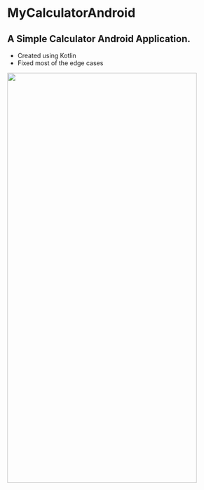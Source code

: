 # MyCalculatorAndroid
## A Simple Calculator Android Application.

<ul>
<li>Created using Kotlin </li>
<li>Fixed most of the edge cases </li>
  
</ul>

<img src = "https://github.com/SuneelKM/MyCalculatorAndroid/blob/master/screenshot/androidCalc.png" width=432 height=936>




